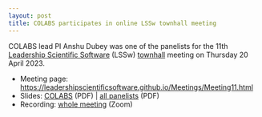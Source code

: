```yaml
---
layout: post
title: COLABS participates in online LSSw townhall meeting
---
```


COLABS lead PI Anshu Dubey was one of the panelists for the 11th [Leadership Scientific Software](https://leadershipscientificsoftware.github.io/) (LSSw) [townhall](https://leadershipscientificsoftware.github.io/Meetings/Meeting11.html) meeting on Thursday 20 April 2023.

<!--
* Registration: <https://exascaleproject.zoomgov.com/meeting/register/vJItduGrqDMpEiSpPgjLeb3IgZsSkw-oZcQ>
-->
* Meeting page: <https://leadershipscientificsoftware.github.io/Meetings/Meeting11.html>
* Slides: [COLABS](/assets/documents/2023-04-20-Townhall-Colabs.pdf) (PDF) \| [all panelists](https://leadershipscientificsoftware.github.io/files/LSSwMeeting11Panel.pdf) (PDF)
* Recording: [whole meeting](https://exascaleproject.zoomgov.com/rec/share/7RqWhiWbxNa2ityV2-WnBHSohuKmOVPBIEuNMDf45M1Zb-D7AkVqzRR8_8g5YCk6.L3d58syFq_ItaaiU?startTime=1682017208000) (Zoom)